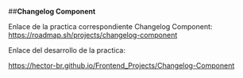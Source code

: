 ##**Changelog Component**

Enlace de la practica correspondiente Changelog  Component:
https://roadmap.sh/projects/changelog-component

Enlace del desarrollo de la practica:

https://hector-br.github.io/Frontend_Projects/Changelog-Component

